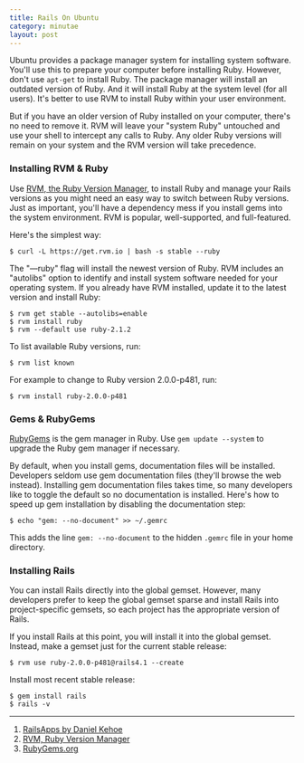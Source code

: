 ```yaml
---
title: Rails On Ubuntu
category: minutae
layout: post
---
```


Ubuntu provides a package manager system for installing system software. You'll
use this to prepare your computer before installing Ruby. However, don't use
`apt-get` to install Ruby. The package manager will install an outdated version
of Ruby. And it will install Ruby at the system level (for all users). It's
better to use RVM to install Ruby within your user environment.

But if you have an older version of Ruby installed on your computer, there's no
need to remove it. RVM will leave your "system Ruby" untouched and use your
shell to intercept any calls to Ruby. Any older Ruby versions will remain on
your system and the RVM version will take precedence.

### Installing RVM & Ruby

Use [RVM, the Ruby Version Manager][2], to install Ruby and manage your Rails
versions as you might need an easy way to switch between Ruby versions. Just as
important, you'll have a dependency mess if you install gems into the system
environment. RVM is popular, well-supported, and full-featured.

Here's the simplest way:

```console
$ curl -L https://get.rvm.io | bash -s stable --ruby
```

The "—ruby" flag will install the newest version of Ruby. RVM includes an
"autolibs" option to identify and install system software needed for your
operating system. If you already have RVM installed, update it to the latest
version and install Ruby:

```console
$ rvm get stable --autolibs=enable
$ rvm install ruby
$ rvm --default use ruby-2.1.2
```

To list available Ruby versions, run:

```console
$ rvm list known
```

For example to change to Ruby version 2.0.0-p481, run:

```console
$ rvm install ruby-2.0.0-p481
```

### Gems & RubyGems

[RubyGems][3] is the gem manager in Ruby. Use `gem update --system` to upgrade
the Ruby gem manager if necessary.

By default, when you install gems, documentation files will be installed.
Developers seldom use gem documentation files (they'll browse the web instead).
Installing gem documentation files takes time, so many developers like to toggle
the default so no documentation is installed. Here's how to speed up gem
installation by disabling the documentation step:

```console
$ echo "gem: --no-document" >> ~/.gemrc
```

This adds the line `gem: --no-document` to the hidden `.gemrc` file in your home
directory.

### Installing Rails

You can install Rails directly into the global gemset. However, many developers
prefer to keep the global gemset sparse and install Rails into project-specific
gemsets, so each project has the appropriate version of Rails.

If you install Rails at this point, you will install it into the global gemset.
Instead, make a gemset just for the current stable release:

```console
$ rvm use ruby-2.0.0-p481@rails4.1 --create
```

Install most recent stable release:

```console
$ gem install rails
$ rails -v
```

---
1. [RailsApps by Daniel Kehoe][1]
2. [RVM, Ruby Version Manager][2]
3. [RubyGems.org][3]

[1]: https://railsapps.github.io/installrubyonrails-ubuntu.html
[2]: https://rvm.io
[3]: http://rubygems.org
